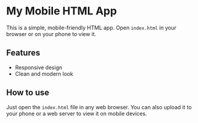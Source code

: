 # My Mobile HTML App

This is a simple, mobile-friendly HTML app. Open `index.html` in your browser or on your phone to view it.

## Features
- Responsive design
- Clean and modern look

## How to use
Just open the `index.html` file in any web browser. You can also upload it to your phone or a web server to view it on mobile devices.
